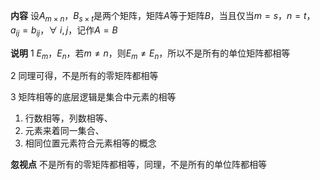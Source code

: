 **内容**
设$A_{m\times n}，B_{s\times t}$是两个矩阵，矩阵$A$等于矩阵$B$，当且仅当$m=s，n=t，a_{ij}=b_{ij}，
\forall\ i,j$，记作$A=B$

**说明**
1 $E_m，E_n$，若$m\neq n$，则$E_m\neq E_n$，所以不是所有的单位矩阵都相等

2 同理可得，不是所有的零矩阵都相等

3 矩阵相等的底层逻辑是集合中元素的相等
1) 行数相等，列数相等、
2) 元素来着同一集合、
3) 相同位置元素符合元素相等的概念

**忽视点**
不是所有的零矩阵都相等，同理，不是所有的单位阵都相等

